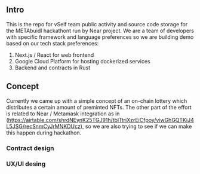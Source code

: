 ## Intro

This is the repo for vSelf team public activity and source code storage for the METAbuidl hackathont run by Near project. We are a team of developers with specific framework and language preferences so we are building demo based on our tech stack preferences:

1. Next.js / React for web frontend
2. Google Cloud Platform for hosting dockerized services
3. Backend and contracts in Rust

## Concept

Currently we came up with a simple concept of an on-chain lottery which distributes a certain amount of preminted NFTs. The other part of the effort is related to Near / Metamask integration as in (https://airtable.com/shrdNEynK25TGJ91h/tblTtriXzrEiCfpoy/viwGhGQTKiJ4L5JSG/recSnmCyJrMNKDUcz), so we are also trying to see if we can make this happen during hackathon.

### Contract design

### UX/UI desing